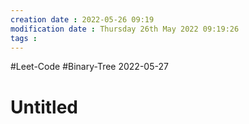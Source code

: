 ```yaml
---
creation date : 2022-05-26 09:19 
modification date : Thursday 26th May 2022 09:19:26 
tags : 
---
```

#Leet-Code #Binary-Tree 
2022-05-27 

# Untitled 